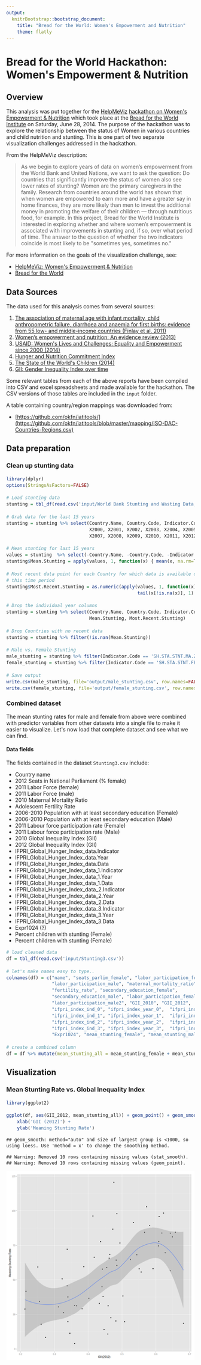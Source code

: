 ```yaml
---
output:
  knitrBootstrap::bootstrap_document:
    title: "Bread for the World: Women's Empowerment and Nutrition"
    theme: flatly
---
```




Bread for the World Hackathon: Women's Empowerment & Nutrition
==============================================================

Overview
--------

This analysis was put together for the [HelpMeViz](http://helpmeviz.com/)
[hackathon on Women's Empowerment &
Nutrition](http://helpmeviz.com/2014/06/28/hackathon-womens-empowerment-nutrition/)
which took place at the [Bread for the World
Institute](http://www.bread.org/institute/) on Saturday, June 28, 2014. The
purpose of the hackathon was to explore the relationship between the status of
Women in various countries and child nutrition and stunting. This is one part
of two separate visualization challenges addressed in the hackathon.

From the HelpMeViz description:

> As we begin to explore years of data on women’s empowerment from the World
> Bank and United Nations, we want to ask the question: Do countries that
> significantly improve the status of women also see lower rates of stunting?
> Women are the primary caregivers in the family. Research from countries
> around the world has shown that when women are empowered to earn more and
> have a greater say in home finances, they are more likely than men to invest
> the additional money in promoting the welfare of their children — through
> nutritious food, for example. In this project, Bread for the World Institute
> is interested in exploring whether and where women’s empowerment is
> associated with improvements in stunting and, if so, over what period of
> time. The answer to the question of whether the two indicators coincide is
> most likely to be "sometimes yes, sometimes no."

For more information on the goals of the visualization challenge, see:

* [HelpMeViz: Women's Empowerment &
  Nutrition](http://helpmeviz.com/2014/06/28/hackathon-womens-empowerment-nutrition/)
* [Bread for the World](http://www.bread.org/institute/)

Data Sources
------------

The data used for this analysis comes from several sources:

1. [The association of maternal age with infant mortality, child anthropometric
   failure, diarrhoea and anaemia for first births: evidence from 55 low- and
   middle-income countries (Finlay et al. 2011)](http://bmjopen.bmj.com/content/1/2/e000226.full)
2. [Women’s empowerment and nutrition: An evidence review
   (2013)](http://www.ifpri.org/publication/women-s-empowerment-and-nutrition)
3. [USAID: Women's Lives and Challenges: Equality and Empowerment since 2000
   (2014)](http://www.usaid.gov/news-information/press-releases/mar-7-2014-usaid-release-womens-lives-and-challenges-report)
4. [Hunger and Nutrition Commitment Index](http://www.hancindex.org/)
5. [The State of the World's
   Children (2014)](http://www.unicef.org/sowc2014/numbers/#statistics)
6. [GII: Gender Inequality Index over
   time](https://data.undp.org/dataset/GII-Gender-Inequality-Index-value/bh77-rzbn)

Some relevant tables from each of the above reports have been compiled into CSV
and excel spreadsheets and made available for the hackathon. The CSV versions
of those tables are included in the `input` folder.

A table containing country/region mappings was downloaded from:

* [https://github.com/okfn/iatitools/](https://github.com/okfn/iatitools/blob/master/mapping/ISO-DAC-Countries-Regions.csv)


Data preparation
----------------

### Clean up stunting data


```r
library(dplyr)
options(StringsAsFactors=FALSE)

# Load stunting data
stunting = tbl_df(read.csv('input/World Bank Stunting and Wasting Data, by gender.csv'))
                           
# Grab data for the last 15 years
stunting = stunting %>% select(Country.Name, Country.Code, Indicator.Code, 
                               X2000, X2001, X2002, X2003, X2004, X2005, X2006,
                               X2007, X2008, X2009, X2010, X2011, X2012, X2013)

# Mean stunting for last 15 years
values = stunting  %>% select(-Country.Name, -Country.Code, -Indicator.Code)
stunting$Mean.Stunting = apply(values, 1, function(x) { mean(x, na.rm=T) })

# Most recent data point for each Country for which data is available during
# this time period
stunting$Most.Recent.Stunting = as.numeric(apply(values, 1, function(x) {
                                                 tail(x[!is.na(x)], 1) }))

# Drop the individual year columns
stunting = stunting %>% select(Country.Name, Country.Code, Indicator.Code,
                               Mean.Stunting, Most.Recent.Stunting)

# Drop Countries with no recent data
stunting = stunting %>% filter(!is.nan(Mean.Stunting))

# Male vs. Female Stunting
male_stunting = stunting %>% filter(Indicator.Code == 'SH.STA.STNT.MA.ZS')
female_stunting = stunting %>% filter(Indicator.Code == 'SH.STA.STNT.FE.ZS')

# Save output
write.csv(male_stunting, file='output/male_stunting.csv', row.names=FALSE)
write.csv(female_stunting, file='output/female_stunting.csv', row.names=FALSE)
```

### Combined dataset

The mean stunting rates for male and female from above were combined with
predictor variables from other datasets into a single file to make it easier to
visualize. Let's now load that complete dataset and see what we can find.

#### Data fields

The fields contained in the dataset `Stunting3.csv` include:

* Country name
* 2012 Seats in National Parliament (% female)
* 2011 Labor Force (female)
* 2011 Labor Force (male)
* 2010 Maternal Mortality Ratio
* Adolescent Fertility Rate
* 2006-2010 Population with at least secondary education (Female)
* 2006-2010 Population with at least secondary education (Male)
* 2011 Labour force participation rate (Female)
* 2011 Labour force participation rate (Male)
* 2010 Global Inequality Index (GII)
* 2012 Global Inequality Index (GII)
* IFPRI_Global_Hunger_Index_data.Indicator
* IFPRI_Global_Hunger_Index_data.Year
* IFPRI_Global_Hunger_Index_data.Data
* IFPRI_Global_Hunger_Index_data_1.Indicator
* IFPRI_Global_Hunger_Index_data_1.Year
* IFPRI_Global_Hunger_Index_data_1.Data
* IFPRI_Global_Hunger_Index_data_2.Indicator
* IFPRI_Global_Hunger_Index_data_2.Year
* IFPRI_Global_Hunger_Index_data_2.Data
* IFPRI_Global_Hunger_Index_data_3.Indicator
* IFPRI_Global_Hunger_Index_data_3.Year
* IFPRI_Global_Hunger_Index_data_3.Data
* Expr1024 (?)
* Percent children with stunting (Female)
* Percent children with stunting (Female)


```r
# load cleaned data
df = tbl_df(read.csv('input/Stunting3.csv'))

# let's make names easy to type..
colnames(df) = c("name", "seats_parlim_female", "labor_participation_female", 
                 "labor_participation_male", "maternal_mortality_ratio",
                 "fertility_rate", "secondary_education_female",
                 "secondary_education_male", "labor_participation_female2",
                 "labor_participation_male2", "GII_2010", "GII_2012",
                 "ifpri_index_ind_0", "ifpri_index_year_0",  "ifpri_index_data_0", 
                 "ifpri_index_ind_1", "ifpri_index_year_1",  "ifpri_index_data_1", 
                 "ifpri_index_ind_2", "ifpri_index_year_2",  "ifpri_index_data_2", 
                 "ifpri_index_ind_3", "ifpri_index_year_3",  "ifpri_index_data_3", 
                 "Expr1024", "mean_stunting_female", "mean_stunting_male")

# create a combined column
df = df %>% mutate(mean_stunting_all = mean_stunting_female + mean_stunting_male)
```

Visualization
-------------

### Mean Stunting Rate vs. Global Inequality Index


```r
library(ggplot2)

ggplot(df, aes(GII_2012, mean_stunting_all)) + geom_point() + geom_smooth() +
    xlab('GII (2012)') +
    ylab('Meaning Stunting Rate')
```

```
## geom_smooth: method="auto" and size of largest group is <1000, so using loess. Use 'method = x' to change the smoothing method.
```

```
## Warning: Removed 10 rows containing missing values (stat_smooth).
## Warning: Removed 10 rows containing missing values (geom_point).
```

![plot of chunk stunting_vs_gii](figure/stunting_vs_gii.png) 

